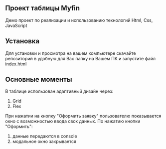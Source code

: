 ## Проект таблицы Myfin
Демо проект по реализации и использованию технологий Html, Css, JavaScript

## Установка
Для установки и просмотра на вашем компьютере скачайте репозиторий в удобную для Вас папку на Вашем ПК и запустите файл index.html

## Основные моменты
В таблице использован адаптивный дизайн через:
1. Grid
2. Flex

При нажатии на кнопку "Оформить заявку" пользователю показывается окно с возможностью ввода свох данных.
По нажатию кнопки "Оформить":
1. данные передаются в console
2. модальное окно закрывается